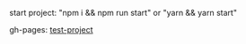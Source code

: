 start project: "npm i && npm run start" or "yarn && yarn start"

gh-pages: [test-project](https://dmitruvasilev.github.io/test-project/)

